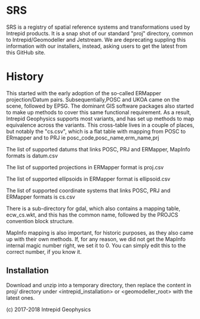 # SRS
SRS is a registry of spatial reference systems and transformations used by Intrepid products.
It is a snap shot of our standard "proj" directory, common to Intrepid/Geomodeller and Jetstream.
We are deprecating suppling this information with our installers, instead, asking users to get the latest from this GitHub site.

# History
This started with the early adoption of the so-called ERMapper projection/Datum pairs.
Subsequentially,POSC and UKOA came on the scene, followed by EPSG.
The dominant GIS software packages also started to make up methods to cover this same functional requirement.
As a result, Intrepid Geophysics supports most variants, and has set up methods to map equivalence across the variants.
This cross-table lives in a couple of places, but notably the "cs.csv", which is a flat table with mapping from POSC to ERmapper
and to PRJ  ie posc_code,posc_name,erm_name,prj

The list of supported datums that links POSC, PRJ and ERMapper, MapInfo formats is datum.csv

The list of supported projections in ERMapper format is proj.csv

The list of supported ellipsoids in ERMapper format is ellipsoid.csv

The list of supported coordinate systems that links POSC, PRJ and ERMapper formats is cs.csv

There is a sub-directory for gdal, which also contains a mapping table, ecw_cs.wkt, and this has the common name, followed by the PROJCS convention block structure.

MapInfo mapping is also important, for historic purposes, as they also came up with their own methods. If, for any reason, we did not get the MapInfo internal magic number right, we set it to 0. You can simply edit this to the correct number, if you know it.

## Installation
Download and unzip into a temporary directory, then replace the content in proj/ directory under <intrepid_installation> or <geomodeller_root> with the latest ones. 

(c) 2017-2018 Intrepid Geophysics
